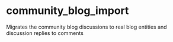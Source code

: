 # community_blog_import
Migrates the community blog discussions to real blog entities and discussion replies to comments
